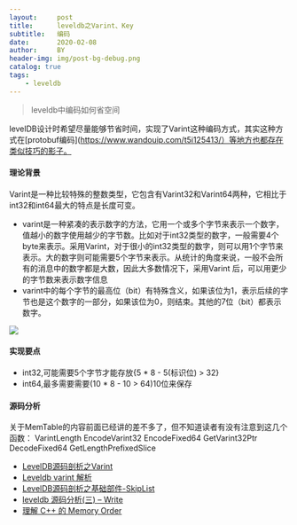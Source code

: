```yaml
---
layout:     post
title:      leveldb之Varint、Key
subtitle:   编码
date:       2020-02-08
author:     BY
header-img: img/post-bg-debug.png
catalog: true
tags:
    - leveldb
---
```


> leveldb中编码如何省空间

levelDB设计时希望尽量能够节省时间，实现了Varint这种编码方式，其实这种方式在[protobuf编码](https://www.wandouip.com/t5i125413/）等地方也都存在类似技巧的影子。

#### 理论背景
Varint是一种比较特殊的整数类型，它包含有Varint32和Varint64两种，它相比于int32和int64最大的特点是长度可变。
-    varint是一种紧凑的表示数字的方法，它用一个或多个字节来表示一个数字，值越小的数字使用越少的字节数。比如对于int32类型的数字，一般需要4个byte来表示。采用Varint，对于很小的int32类型的数字，则可以用1个字节来表示。大的数字则可能需要5个字节来表示。从统计的角度来说，一般不会所有的消息中的数字都是大数，因此大多数情况下，采用Varint 后，可以用更少的字节数来表示数字信息
-    varint中的每个字节的最高位（bit）有特殊含义，如果该位为1，表示后续的字节也是这个数字的一部分，如果该位为0，则结束。其他的7位（bit）都表示数字。

![](https://lrita.github.io/images/posts/leveldb/number_300_varint.png)

#### 实现要点
- int32,可能需要5个字节才能存放{5 * 8 - 5(标识位) > 32}
- int64,最多需要需要(10 * 8 - 10 > 64)10位来保存
	
#### 源码分析  

关于MemTable的内容前面已经讲的差不多了，但不知道读者有没有注意到这几个函数：
VarintLength
EncodeVarint32
EncodeFixed64
GetVarint32Ptr
DecodeFixed64
GetLengthPrefixedSlice





	
	
- [LevelDB源码剖析之Varint](http://mingxinglai.com/cn/2013/01/leveldb-varint32/)
- [Leveldb varint 解析](https://ce39906.github.io/2018/04/17/Leveldb-varint-%E8%A7%A3%E6%9E%90/)
- [LevelDB源码剖析之基础部件-SkipList](https://www.jianshu.com/p/6624befde844)
- [leveldb 源码分析(三) – Write](https://youjiali1995.github.io/storage/leveldb-write/)
- [理解 C++ 的 Memory Order](https://senlinzhan.github.io/2017/12/04/cpp-memory-order/)
